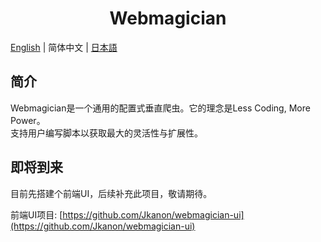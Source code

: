 <h1 align="center">Webmagician</h1>

[English](./README.md) | 简体中文 | [日本語](./README.ja-JP.md)

## 简介
Webmagician是一个通用的配置式垂直爬虫。它的理念是Less Coding, More Power。<br/>
支持用户编写脚本以获取最大的灵活性与扩展性。

## 即将到来
目前先搭建个前端UI，后续补充此项目，敬请期待。

前端UI项目: [https://github.com/Jkanon/webmagician-ui](https://github.com/Jkanon/webmagician-ui)
